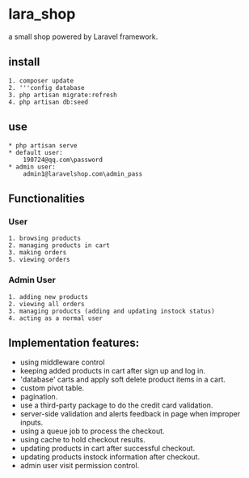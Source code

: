 # lara_shop
a small shop powered by Laravel framework.

## install
	1. composer update
	2. '''config database
	3. php artisan migrate:refresh
	4. php artisan db:seed


## use
	* php artisan serve
	* default user:
		190724@qq.com\password
	* admin user:
		admin1@laravelshop.com\admin_pass
	
## Functionalities
### User
	1. browsing products	
	2. managing products in cart
	3. making orders
	5. viewing orders 


### Admin User
	1. adding new products
	2. viewing all orders
	3. managing products (adding and updating instock status)
	4. acting as a normal user

## Implementation features:

* using middleware control
* keeping added products in cart after sign up and log in.
* 'database' carts and apply soft delete product items in a cart.
* custom pivot table.
* pagination.
* use a third-party package to do the credit card validation.
* server-side validation and alerts feedback in page when improper inputs.
* using a queue job to process the checkout.
* using cache to hold checkout results.
* updating products in cart after successful checkout.
* updating products instock information after checkout.
* admin user visit permission control.
	

